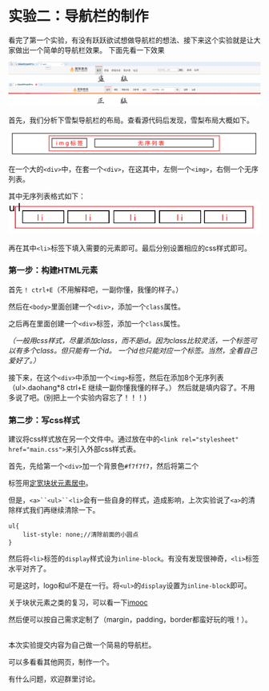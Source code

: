 # 实验二：导航栏的制作

看完了第一个实验，有没有跃跃欲试想做导航栏的想法、接下来这个实验就是让大家做出一个简单的导航栏效果。
下面先看一下效果

![](img/4.3.2.jpg)


首先，我们分析下雪梨导航栏的布局。查看源代码后发现，雪梨布局大概如下。

![](img/4.3.3.jpg)

在一个大的`<div>`中，在套一个`<div>`，在这其中，左侧一个`<img>`，右侧一个无序列表。

其中无序列表格式如下：
![](img/4.3.4.jpg)

再在其中`<li>`标签下填入需要的元素即可。最后分别设置相应的css样式即可。


### 第一步：构建HTML元素

首先 `! ctrl+E`（不用解释吧，一副你懂，我懂的样子。）

然后在`<body>`里面创建一个`<div>`，添加一个`class`属性。

之后再在里面创建一个`<div>`标签，添加一个`class`属性。

*（一般用css样式，尽量添加class，而不是id。因为class比较灵活，一个标签可以有多个class。但只能有一个id。 一个id也只能对应一个标签。当然，全看自己爱好了。）*

接下来，在这个`<div>`中添加一个`<img>`标签，然后在添加8个无序列表（ul>.daohang*8 ctrl+E 继续一副你懂我懂的样子。）
然后就是填内容了。不用多说了吧。(别把上一个实验内容忘了！！！)

### 第二步：写css样式

建议将css样式放在另一个文件中。通过放在<head>中的`<link rel="stylesheet" href="main.css">`来引入外部css样式表。

首先，先给第一个`<div>`加一个背景色`#f7f7f7`，然后将第二个<div>标签用[定宽块状元素居中](http://www.imooc.com/code/4336)。

但是，`<a>``<ul>``<li>`会有一些自身的样式，造成影响，上次实验说了`<a>`的清除样式我们再继续清除一下。

```
ul{
	list-style: none;//清除前面的小圆点
}
```

然后将`<li>`标签的`display`样式设为`inline-block`。有没有发现很神奇，`<li>`标签水平对齐了。

可是这时，logo和ul不是在一行。将`<ul>`的`display`设置为`inline-block`即可。

关于块状元素之类的复习，可以看一下[imooc](http://www.imooc.com/code/2047)

然后便可以按自己需求定制了（margin，padding，border都蛮好玩的哦！）。

<br>
本次实验提交内容为自己做一个简易的导航栏。

可以多看看其他网页，制作一个。

有什么问题，欢迎群里讨论。
